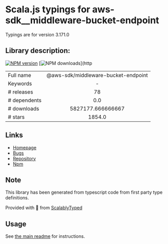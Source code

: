 
# Scala.js typings for aws-sdk__middleware-bucket-endpoint

Typings are for version 3.171.0

## Library description:
[![NPM version](https://img.shields.io/npm/v/@aws-sdk/middleware-bucket-endpoint/latest.svg)](https://www.npmjs.com/package/@aws-sdk/middleware-bucket-endpoint) [![NPM downloads](https://img.shields.io/npm/dm/@aws-sdk/middleware-bucket-endpoint.svg)](http

|                    |                 |
| ------------------ | :-------------: |
| Full name          | @aws-sdk/middleware-bucket-endpoint |
| Keywords           | - |
| # releases         | 78 |
| # dependents       | 0.0 |
| # downloads        | 5827177.666666667 |
| # stars            | 1854.0 |

## Links
- [Homepage](https://github.com/aws/aws-sdk-js-v3/tree/main/packages/middleware-bucket-endpoint)
- [Bugs](https://github.com/aws/aws-sdk-js-v3/issues)
- [Repository](https://github.com/aws/aws-sdk-js-v3)
- [Npm](https://www.npmjs.com/package/%40aws-sdk%2Fmiddleware-bucket-endpoint)
    


## Note
This library has been generated from typescript code from first party type definitions.

Provided with :purple_heart: from [ScalablyTyped](https://github.com/oyvindberg/ScalablyTyped)

## Usage
See [the main readme](../../readme.md) for instructions.


